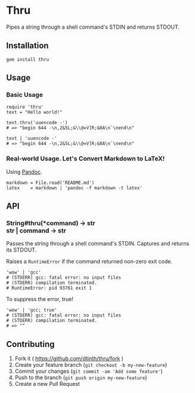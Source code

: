 # Thru

Pipes a string through a shell command's STDIN and returns STDOUT.

## Installation

    gem install thru

## Usage

### Basic Usage

    require 'thru'
    text = "Hello world!"

    text.thru('uuencode -')
    # => "begin 644 -\n,2&5L;&\\@=V]R;&0A\n`\nend\n"

    text | 'uuencode -'
    # => "begin 644 -\n,2&5L;&\\@=V]R;&0A\n`\nend\n"


### Real-world Usage. Let's Convert Markdown to LaTeX!

Using [Pandoc](http://johnmacfarlane.net/pandoc/).

    markdown = File.read('README.md')
    latex    = markdown | 'pandoc -f markdown -t latex'


## API

### String#thru(*command) &rarr; str<br>str | command &rarr; str

Passes the string through a shell command's STDIN. Captures and returns its STDOUT.

Raises a `RuntimeError` if the command returned non-zero exit code.

    'wow' | 'gcc'
    # (STDERR) gcc: fatal error: no input files
    # (STDERR) compilation terminated.
    # RuntimeError: pid 93761 exit 1

To suppress the error, true!

    'wow' | 'gcc; true'
    # (STDERR) gcc: fatal error: no input files
    # (STDERR) compilation terminated.
    # => ""


## Contributing

1. Fork it ( https://github.com/dtinth/thru/fork )
2. Create your feature branch (`git checkout -b my-new-feature`)
3. Commit your changes (`git commit -am 'Add some feature'`)
4. Push to the branch (`git push origin my-new-feature`)
5. Create a new Pull Request
